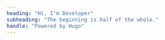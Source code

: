 ```yaml
---
heading: "Hi, I'm Developer"
subheading: "The beginning is half of the whole."
handle: "Powered by Hugo"
---
```

